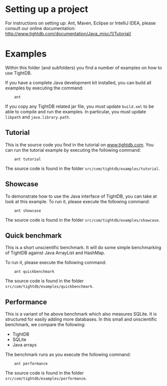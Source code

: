 Setting up a project
====================
For instructions on setting up: Ant, Maven, Eclipse or IntelliJ IDEA,
please consult our online documentation:
http://www.tightdb.com/documentation/Java_misc/1/Tutorial/


Examples
========
Within this folder (and subfolders) you find a number of examples on
how to use TightDB.

If you have a complete Java development kit installed, you can build
all examples by executing the command:

        ant

If you copy any TightDB related jar file, you must update `build.xml`
to be able to compile and run the examples. In particular, you must
update `libpath` and `java.library.path`.


Tutorial
--------
This is the source code you find in the tutorial on www.tightdb.com.
You can run the tutorial example by executing the following command:

        ant tutorial

The source code is found in the folder `src/com/tightdb/examples/tutorial`.


Showcase
--------
To demonstrate how to use the Java interface of TightDB, you can take
at look at this example. To run it, please execute the following command:

        ant showcase

The source code is found in the folder `src/com/tightdb/examples/showcase`.


Quick benchmark
---------------
This is a short unscientific benchmark. It will do some simple benchmarking
of TightDB against Java ArrayList and HashMap.

To run it, please execute the following command:

        ant quickbenchmark

The source code is found in the folder `src/com/tightdb/examples/quickbenchmark`.


Performance
-----------
This is a variant of he above benchmark which also measures SQLite.
It is structured for easily adding more databases.
In this small and unscientific benchmark, we compare the following:

* TightDB
* SQLite
* Java arrays

The benchmark runs as you execute the following command:

        ant performance

The source code is found in the folder `src/com/tightdb/examples/performance`.
